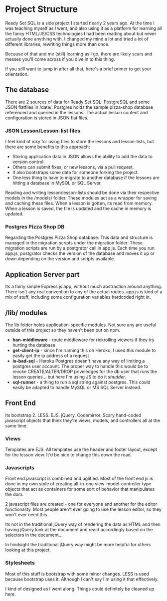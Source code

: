 # Project Structure

Ready Set SQL is a side project I started nearly 2 years ago. 
At the time I was teaching myself as I went, and also using it as a platform for learning all the fancy HTML/JS/CSS technologies I had been reading about but never actually done anything with. I changed my mind a lot and tried a lot of different libraries, rewriting things more than once.

Because of that and me (still) learning as I go, there are likely scars and messes you'll come across if you dive in to this thing.

If you *still* want to jump in after all that, here's a brief primer to get your orientation.



## The database

There are 2 sources of data for Ready Set SQL: PostgreSQL and some JSON flatfiles in /data/. Postgres holds the sample pizza-shop database referenced and queried in the lessons. The actual lesson content and configuration is stored in JSON flat files. 

### JSON Lesson/Lesson-list files

I feel kind of icky for using files to store the lessons and lesson-lists, but there are some benefits to this approach:

- Storing application data in JSON allows the ability to add the data to version control. 
- Others can submit fixes, or new lessons, via a pull request. 
- It also bootstraps some data for someone forking the project. 
- One less thing to have to migrate to another database if the lessons are hitting a database in MySQL or SQL Server. 

Reading and writing lesson/lesson-lists should be done via their respective models in the /models/ folder. These modules act as a wrapper for saving and caching these files. When a lesson is gotten, its read from memory. When a lesson is saved, the file is updated and the cache in memory is updated. 

### Postgres Pizza Shop DB

Regarding the Postgres Pizza Shop database: This data and structure is managed in the migration scripts under the migration folder. These migration scripts are run by a postgrator call in app.js. Each time you run app.js, postgrator checks the version of the database and moves it up or down depending on the version and scripts available.



## Application Server part

Its a fairly simple Express.js app, without much abstraction around anything. There isn't any real convention to any of the actual routes. app.js is kind of a mix of stuff, including some configuration variables hardcoded right in.


## /lib/ modules

The lib folder holds application-specific modules. Not sure any are useful outside of this project so they haven't been put on npm.

* **ban-middleware** - route middleware for rickrolling viewers if they try hurting the database
* **get-client-ip** - since I'm running this on Heroku, I used this module to easily get the ip address of a request
* **is-bad-sql** - Heroku Postgres doesn't have any way of limiting a postgres user account. The proper way to handle this would be to revoke CREATE/ALTER/DROP priveledges for the db user that runs the lesson queries... but here I'm using JS to do it *shudder*. 
* **sql-runner** - a thing to run a sql string against postgres. This could easily be adapted to handle MySQL or MS SQL Server instead.




## Front End

Its bootstrap 2. LESS. EJS. jQuery. Codemirror. Scary hand-coded javascript objects that think they're views, models, and controllers all at the same time.

### Views

Templates are EJS. All templates use the header and footer layout, except for the lesson view. It'd be nice to change this down the road.

### Javascripts

Front end javascript is combined and uglified. Most of the front end js is done in my own style of creating all-in-one view-model-controller type objects that act as containers for some sort of behavior that manipulates the dom. 

2 javascript files are created - one for everyone and another for the editor functionality. Most people aren't ever going to use the lesson editor, so they won't ever need this.

Its not in the traditional jQuery way of rendering the data as HTML and then having jQuery look at the document and react accordingly based on the selectors in the document...

In hindsight the traditional jQuery way might be more helpful for others looking at this project.

### Stylesheets

Most of this stuff is bootstrap with some minor changes. LESS is used because bootstrap uses it. Although I can't say I'm using it that effectively. 

I kind of designed as I went along. Things could definitely be cleaned up here. 